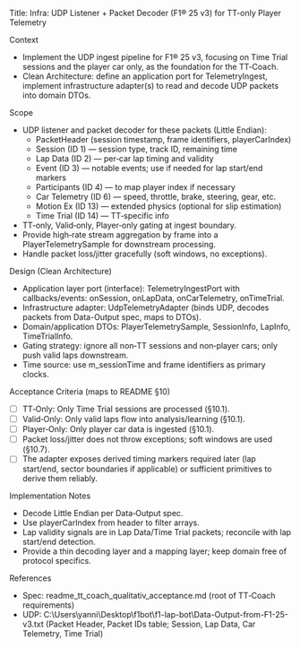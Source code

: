 Title: Infra: UDP Listener + Packet Decoder (F1® 25 v3) for TT-only Player Telemetry

Context
- Implement the UDP ingest pipeline for F1® 25 v3, focusing on Time Trial sessions and the player car only, as the foundation for the TT‑Coach.
- Clean Architecture: define an application port for TelemetryIngest, implement infrastructure adapter(s) to read and decode UDP packets into domain DTOs.

Scope
- UDP listener and packet decoder for these packets (Little Endian):
  - PacketHeader (session timestamp, frame identifiers, playerCarIndex)
  - Session (ID 1) — session type, track ID, remaining time
  - Lap Data (ID 2) — per‑car lap timing and validity
  - Event (ID 3) — notable events; use if needed for lap start/end markers
  - Participants (ID 4) — to map player index if necessary
  - Car Telemetry (ID 6) — speed, throttle, brake, steering, gear, etc.
  - Motion Ex (ID 13) — extended physics (optional for slip estimation)
  - Time Trial (ID 14) — TT‑specific info
- TT‑only, Valid‑only, Player‑only gating at ingest boundary.
- Provide high‑rate stream aggregation by frame into a PlayerTelemetrySample for downstream processing.
- Handle packet loss/jitter gracefully (soft windows, no exceptions).

Design (Clean Architecture)
- Application layer port (interface): TelemetryIngestPort with callbacks/events: onSession, onLapData, onCarTelemetry, onTimeTrial.
- Infrastructure adapter: UdpTelemetryAdapter (binds UDP, decodes packets from Data-Output spec, maps to DTOs).
- Domain/application DTOs: PlayerTelemetrySample, SessionInfo, LapInfo, TimeTrialInfo.
- Gating strategy: ignore all non‑TT sessions and non‑player cars; only push valid laps downstream.
- Time source: use m_sessionTime and frame identifiers as primary clocks.

Acceptance Criteria (maps to README §10)
- [ ] TT‑Only: Only Time Trial sessions are processed (§10.1).
- [ ] Valid‑Only: Only valid laps flow into analysis/learning (§10.1).
- [ ] Player‑Only: Only player car data is ingested (§10.1).
- [ ] Packet loss/jitter does not throw exceptions; soft windows are used (§10.7).
- [ ] The adapter exposes derived timing markers required later (lap start/end, sector boundaries if applicable) or sufficient primitives to derive them reliably.

Implementation Notes
- Decode Little Endian per Data‑Output spec.
- Use playerCarIndex from header to filter arrays.
- Lap validity signals are in Lap Data/Time Trial packets; reconcile with lap start/end detection.
- Provide a thin decoding layer and a mapping layer; keep domain free of protocol specifics.

References
- Spec: readme_tt_coach_qualitativ_acceptance.md (root of TT‑Coach requirements)
- UDP: C:\Users\yanni\Desktop\f1bot\f1-lap-bot\Data-Output-from-F1-25-v3.txt (Packet Header, Packet IDs table; Session, Lap Data, Car Telemetry, Time Trial)

